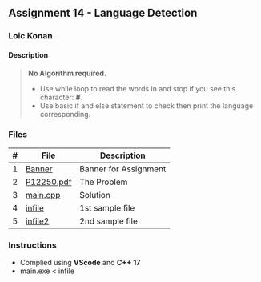 ## Assignment 14 - Language Detection

### Loic Konan

#### Description
>
> **No Algorithm required.**
>
> - Use while loop to read the words in and stop if you see this character: **#**.
> - Use basic if and else statement to check then print the language corresponding.
>
### Files

|   #   | File                     | Description           |
| :---: | ------------------------ | --------------------- |
|   1   | [Banner](Banner)         | Banner for Assignment |
|   2   | [P12250.pdf](P12250.pdf) | The Problem           |
|   3   | [main.cpp](main.cpp)     | Solution              |
|   4   | [infile](infile)         | 1st sample file       |
|   5   | [infile2](infile2)       | 2nd sample file       |

### Instructions

- Complied using **VScode** and **C++ 17**
- main.exe < infile
